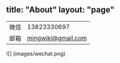 title: "About"
layout: "page"
---

|||
|-|-|
| 微信 | 13823330697 |
| 邮箱 | mingwiki@gmail.com |

![] (images/wechat.png)